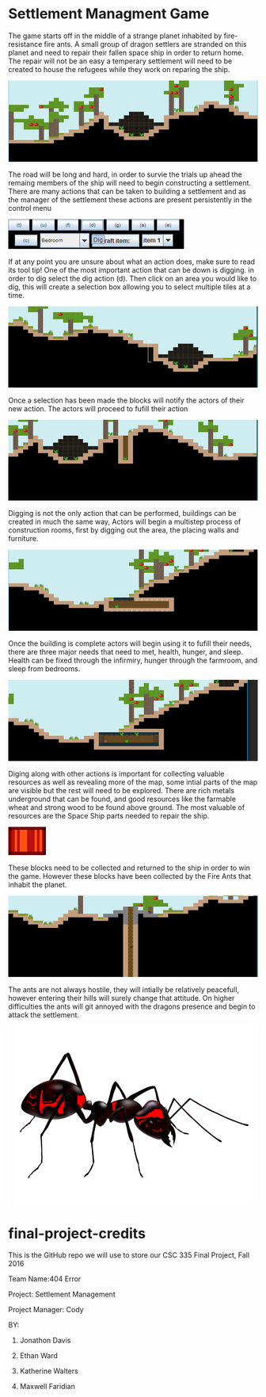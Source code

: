 # Settlement Managment Game

The game starts off in the middle of a strange planet inhabited by fire-resistance fire ants. A small group of dragon settlers are stranded on this planet and need to repair their fallen space ship in order to return home. The repair will not be an easy a temperary settlement will need to be created to house the refugees while they work on reparing the ship.

![Alt text](/src/resources/images/Start.jpg?raw=true "The begining of the journey")

The road will be long and hard, in order to survie the trials up ahead the remaing members of the ship will need to begin constructing a settlement. There are many actions that can be taken to building a settlement and as the manager of the settlement these actions are present persistently in the control menu

![Alt text](/src/resources/images/Controls.jpg?raw=true "Wide variety of commands")

If at any point you are unsure about what an action does, make sure to read its tool tip! One of the most important action that can be down is digging. in order to dig select the dig action (d). Then click on an area you would like to dig, this will create a selection box allowing you to select multiple tiles at a time.

![Alt text](/src/resources/images/Selection.jpg?raw=true "Selecting new areas to gather")

Once a selection has been made the blocks will notify the actors of their new action. The actors will proceed to fufill their action

![Alt text](/src/resources/images/Dig.jpg?raw=true "Actors will perform the actions you gave them")

Digging is not the only action that can be performed, buildings can be created in much the same way, Actors will begin a multistep process of construction rooms, first by digging out the area, the placing walls and furniture.

![Alt text](/src/resources/images/building.jpg?raw=true "Actors buidling a ")

Once the building is complete actors will begin using it to fufill their needs, there are three major needs that need to met, health, hunger, and sleep. Health can be fixed through the infirmiry, hunger through the farmroom, and sleep from bedrooms.

![Alt text](/src/resources/images/built.jpg?raw=true "Actors will perform the actions you gave them")

Diging along with other actions is important for collecting valuable resources as well as revealing more of the map, some intial parts of the map are visible but the rest will need to be explored. There are rich metals underground that can be found, and good resources like the farmable wheat and strong wood to be found above ground. The most valuable of resources are the Space Ship parts needed to repair the ship.

![Alt text](/src/resources/images/space_ship_block.png?raw=true "An important part to wining the game")

These blocks need to be collected and returned to the ship in order to win the game. However these blocks have been collected by the Fire Ants that inhabit the planet.

![Alt text](/src/resources/images/ants.jpg?raw=true "Beware the ants")

The ants are not always hostile, they will intially be relatively peacefull, however entering their hills will surely change that attitude. On higher difficulties the ants will git annoyed with the dragons presence and begin to attack the settlement.

![Alt text](/src/resources/images/ant_right.png?raw=true "Beware the ants")

# final-project-credits

This is the GitHub repo we will use to store our CSC 335 Final Project, Fall 2016

Team Name:404 Error

Project: Settlement Management

Project Manager: Cody


BY:

1) Jonathon Davis

2) Ethan Ward 

3) Katherine Walters

4) Maxwell Faridian

